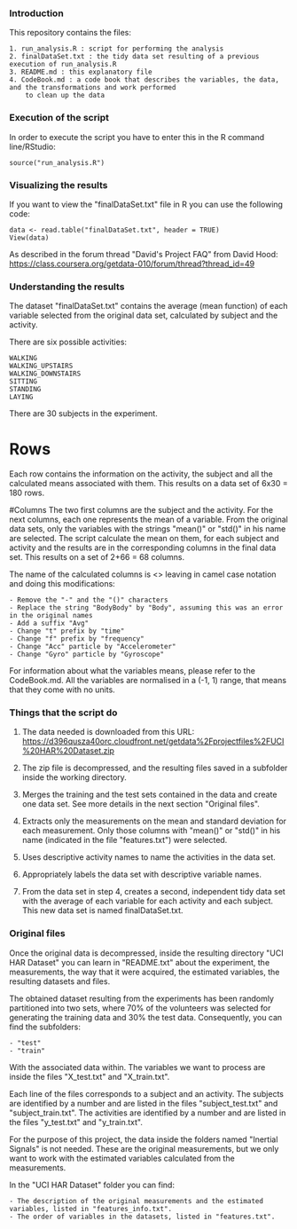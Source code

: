 ### Introduction

This repository contains the files:
    
    1. run_analysis.R : script for performing the analysis
    2. finalDataSet.txt : the tidy data set resulting of a previous execution of run_analysis.R
    3. README.md : this explanatory file
    4. CodeBook.md : a code book that describes the variables, the data, and the transformations and work performed 
        to clean up the data
        

### Execution of the script

In order to execute the script you have to enter this in the R command line/RStudio:
    
    source("run_analysis.R")
    
    
### Visualizing the results

If you want to view the "finalDataSet.txt" file in R you can use the following code:

    data <- read.table("finalDataSet.txt", header = TRUE) 
    View(data)

As described in the forum thread "David's Project FAQ" from David Hood:
    https://class.coursera.org/getdata-010/forum/thread?thread_id=49
   
   
### Understanding the results

The dataset "finalDataSet.txt" contains the average (mean function) of each variable selected from the original data set, calculated by subject and the activity.

There are six possible activities: 

    WALKING
    WALKING_UPSTAIRS
    WALKING_DOWNSTAIRS
    SITTING
    STANDING
    LAYING
    
There are 30 subjects in the experiment.

# Rows
Each row contains the information on the activity, the subject and all the calculated means associated with them.
This results on a data set of 6x30 = 180 rows.

#Columns
The two first columns are the subject and the activity.
For the next columns, each one represents the mean of a variable. From the original data sets, only the variables with the strings "mean()" or "std()" in his name are selected. The script calculate the mean on them, for each subject and activity and the results are in the corresponding columns in the final data set.
This results on a set of 2+66 = 68 columns.

The name of the calculated columns is <<nameOfTheOriginalMeasure>> leaving in camel case notation and doing this modifications:

    - Remove the "-" and the "()" characters
    - Replace the string "BodyBody" by "Body", assuming this was an error in the original names
    - Add a suffix "Avg"
    - Change "t" prefix by "time"
    - Change "f" prefix by "frequency"
    - Change "Acc" particle by "Accelerometer"
    - Change "Gyro" particle by "Gyroscope"
    
For information about what the variables means, please refer to the CodeBook.md.
All the variables are normalised in a (-1, 1) range, that means that they come with no units.


### Things that the script do

1. The data needed is downloaded from this URL:    
    https://d396qusza40orc.cloudfront.net/getdata%2Fprojectfiles%2FUCI%20HAR%20Dataset.zip
    
2. The zip file is decompressed, and the resulting files saved in a subfolder inside the working directory.

3. Merges the training and the test sets contained in the data and create one data set. See more details in the next section "Original files".

4. Extracts only the measurements on the mean and standard deviation for each measurement. 
Only those columns with "mean()" or "std()" in his name (indicated in the file "features.txt") were selected.

5. Uses descriptive activity names to name the activities in the data set.

6. Appropriately labels the data set with descriptive variable names. 

7. From the data set in step 4, creates a second, independent tidy data set with the average of each 
variable for each activity and each subject. This new data set is named finalDataSet.txt.


### Original files

Once the original data is decompressed, inside the resulting directory "UCI HAR Dataset" you can learn in "README.txt" about the experiment, the measurements, the way that it were acquired, the estimated variables, the resulting datasets and files.

The obtained dataset resulting from the experiments has been randomly partitioned into two sets, where 70% of the volunteers was selected for generating the training data and 30% the test data. 
Consequently, you can find the subfolders:

    - "test"
    - "train"

With the associated data within. The variables we want to process are inside the files "X_test.txt" and "X_train.txt".

Each line of the files corresponds to a subject and an activity.
The subjects are identified by a number and are listed in the files "subject_test.txt" and "subject_train.txt". 
The activities are identified by a number and are listed in the files "y_test.txt" and "y_train.txt".

For the purpose of this project, the data inside the folders named "Inertial Signals" is not needed. These are the original measurements, but we only want to work with the estimated variables calculated from the measurements.

In the "UCI HAR Dataset" folder you can find:

    - The description of the original measurements and the estimated variables, listed in "features_info.txt".
    - The order of variables in the datasets, listed in "features.txt".

